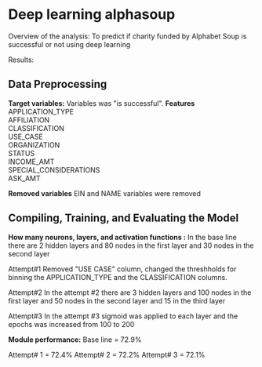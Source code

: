 # Deep learning alphasoup

Overview of the analysis: To predict if charity funded by Alphabet Soup is successful or not using deep learning

Results: 

## Data Preprocessing
**Target variables:**
Variables was "is successful". 
**Features**
APPLICATION_TYPE            
AFFILIATION                 
CLASSIFICATION              
USE_CASE                    
ORGANIZATION                
STATUS                      
INCOME_AMT                  
SPECIAL_CONSIDERATIONS       
ASK_AMT  

**Removed variables**
EIN and NAME variables were removed


## Compiling, Training, and Evaluating the Model

**How many neurons, layers, and activation functions :**
In the base line there are 2 hidden layers and 80 nodes in the first layer and 30 nodes in the second layer

Attempt#1
Removed "USE CASE" column, changed the threshholds for binning the APPLICATION_TYPE and the CLASSIFICATION columns. 

Attempt#2
In the attempt #2 there are 3 hidden layers and 100 nodes in the first layer and 50 nodes in the second layer and 15 in the third layer

Attempt#3
In the attempt #3 sigmoid was applied to each layer and the epochs was increased from 100 to 200

**Module performance:**
Base line = 72.9%

Attempt# 1 = 72.4%
Attempt# 2 = 72.2%
Attempt# 3 = 72.1%


